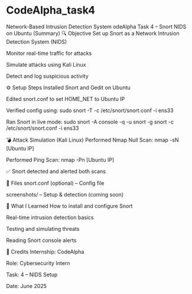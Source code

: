 # CodeAlpha_task4
 Network-Based Intrusion Detection System 
odeAlpha Task 4 – Snort NIDS on Ubuntu (Summary)
🔍 Objective
Set up Snort as a Network Intrusion Detection System (NIDS)

Monitor real-time traffic for attacks

Simulate attacks using Kali Linux

Detect and log suspicious activity

⚙️ Setup Steps
Installed Snort and Gedit on Ubuntu

Edited snort.conf to set HOME_NET to Ubuntu IP

Verified config using:
sudo snort -T -c /etc/snort/snort.conf -i ens33

Ran Snort in live mode:
sudo snort -A console -q -u snort -g snort -c /etc/snort/snort.conf -i ens33

💣 Attack Simulation (Kali Linux)
Performed Nmap Null Scan: nmap -sN [Ubuntu IP]

Performed Ping Scan: nmap -Pn [Ubuntu IP]

✅ Snort detected and alerted both scans

📁 Files
snort.conf (optional) – Config file

screenshots/ – Setup & detection (coming soon)

🧠 What I Learned
How to install and configure Snort

Real-time intrusion detection basics

Testing and simulating threats

Reading Snort console alerts

📜 Credits
Internship: CodeAlpha

Role: Cybersecurity Intern

Task: 4 – NIDS Setup

Date: June 2025
